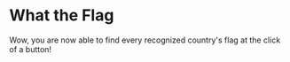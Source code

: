 # What the Flag
Wow, you are now able to find every recognized country's flag at the click of a button!
